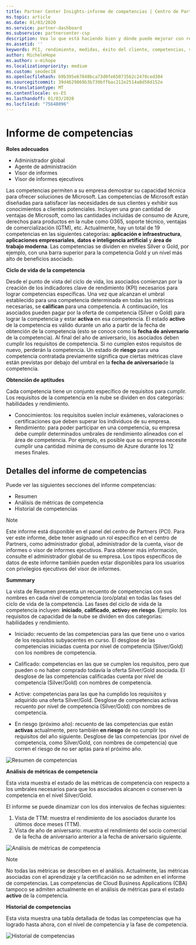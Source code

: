 ```yaml
---
title: Partner Center Insights-informe de competencias | Centro de Partners
ms.topic: article
ms.date: 01/03/2020
ms.service: partner-dashboard
ms.subservice: partnercenter-csp
description: Vea lo que está haciendo bien y dónde puede mejorar con respecto a las competencias de Microsoft, los niveles de competencia y las ventajas que le ayudarán a ofrecer soluciones de Microsoft.
ms.assetid: ''
keywords: PCI, rendimiento, medidas, éxito del cliente, competencias, ventajas, análisis, informe
author: MicheleHope
ms.author: v-mihope
ms.localizationpriority: medium
ms.custom: seodec18
ms.openlocfilehash: b9b395e67848bca73d0fe65073562c2478ced304
ms.sourcegitcommit: 39d4629869b3b739bffbac212e2514a8d50d152e
ms.translationtype: MT
ms.contentlocale: es-ES
ms.lasthandoff: 01/03/2020
ms.locfileid: "75648096"
---
```

# <a name="competencies-report"></a>Informe de competencias

**Roles adecuados**
- Administrador global
- Agente de administración
- Visor de informes
- Visor de informes ejecutivos

Las competencias permiten a su empresa demostrar su capacidad técnica para ofrecer soluciones de Microsoft. Las competencias de Microsoft están diseñadas para satisfacer las necesidades de sus clientes y exhibir sus conocimientos a clientes potenciales. Incluyen una gran cantidad de ventajas de Microsoft, como las cantidades incluidas de consumo de Azure, derechos para productos en la nube como O365, soporte técnico, ventajas de comercialización (GTM), etc. Actualmente, hay un total de 19 competencias en las siguientes categorías: **aplicación e infraestructura**, **aplicaciones empresariales**, **datos e inteligencia artificial** y **área de trabajo moderna**. Las competencias se dividen en niveles Silver o Gold, por ejemplo, con una barra superior para la competencia Gold y un nivel más alto de beneficios asociado.  

**Ciclo de vida de la competencia**

Desde el punto de vista del ciclo de vida, los asociados comienzan por la creación de los indicadores clave de rendimiento (KPI) necesarios para lograr competencias específicas. Una vez que alcanzan el umbral establecido para una competencia determinada en todas las métricas necesarias, se **califican** para una competencia. A continuación, los asociados pueden pagar por la oferta de competencia (Silver o Gold) para lograr la competencia y estar **activa** en esa competencia. El estado **activo** de la competencia es válido durante un año a partir de la fecha de obtención de la competencia (esto se conoce como la **fecha de aniversario** de la competencia). Al final del año de aniversario, los asociados deben cumplir los requisitos de competencia. Si no cumplen estos requisitos de nuevo, perderán la competencia. Un estado de **riesgo** para una competencia contratada previamente significa que ciertas métricas clave están previstas por debajo del umbral en la **fecha de aniversario**de la competencia.

**Obtención de aptitudes**

Cada competencia tiene un conjunto específico de requisitos para cumplir. Los requisitos de la competencia en la nube se dividen en dos categorías: habilidades y rendimiento.

- Conocimientos: los requisitos suelen incluir exámenes, valoraciones o certificaciones que deben superar los individuos de su empresa.
- Rendimiento: para poder participar en una competencia, su empresa debe cumplir determinados umbrales de rendimiento alineados con el área de competencia. Por ejemplo, es posible que su empresa necesite cumplir una cantidad mínima de consumo de Azure durante los 12 meses finales.

## <a name="competencies-report-details"></a>Detalles del informe de competencias

Puede ver las siguientes secciones del informe competencias:

- Resumen
- Análisis de métricas de competencia
- Historial de competencias

 > [!NOTE]
 > Este informe está disponible en el panel del centro de Partners (PCI). Para ver este informe, debe tener asignado un rol específico en el centro de Partners, como administrador global, administrador de la cuenta, visor de informes o visor de informes ejecutivos. Para obtener más información, consulte el administrador global de su empresa. Los tipos específicos de datos de este informe también pueden estar disponibles para los usuarios con privilegios ejecutivos del visor de informes.

**Summmary**

La vista de Resumen presenta un recuento de competencias con sus nombres en cada nivel de competencia (oro/plata) en todas las fases del ciclo de vida de la competencia. Las fases del ciclo de vida de la competencia incluyen: **iniciado**, **calificado**, **activo**y **en riesgo**. Ejemplo: los requisitos de capacidad de la nube se dividen en dos categorías: habilidades y rendimiento.

- Iniciado: recuento de las competencias para las que tiene uno o varios de los requisitos subyacentes en curso.
El desglose de las competencias iniciadas cuenta por nivel de competencia (Silver/Gold) con los nombres de competencia.

- Calificado: competencias en las que se cumplen los requisitos, pero que pueden o no haber comprado todavía la oferta Silver/Gold asociada. El desglose de las competencias calificadas cuenta por nivel de competencia (Silver/Gold) con nombres de competencia.

- Active: competencias para las que ha cumplido los requisitos y adquirido una oferta Silver/Gold. Desglose de competencias activas recuento por nivel de competencia (Silver/Gold) con nombres de competencia.

- En riesgo (próximo año): recuento de las competencias que están **activas** actualmente, pero también **en riesgo** de no cumplir los requisitos del año siguiente.
Desglose de las competencias (por nivel de competencia, como Silver/Gold, con nombres de competencia) que corren el riesgo de no ser aptas para el próximo año.

![Resumen de competencias](images/pci/pci_competencies_summary_1.png)

**Análisis de métricas de competencia**

Esta vista muestra el estado de las métricas de competencia con respecto a los umbrales necesarios para que los asociados alcancen o conserven la competencia en el nivel Silver/Gold. 

El informe se puede dinamizar con los dos intervalos de fechas siguientes:

1. Vista de TTM: muestra el rendimiento de los asociados durante los últimos doce meses (TTM).
2. Vista de año de aniversario: muestra el rendimiento del socio comercial de la fecha de aniversario anterior a la fecha de aniversario siguiente.

![Análisis de métricas de competencia](images/pci/pci_competencies_comp_metrics_analysis_2.png)

> [!NOTE]
 > No todas las métricas se describen en el análisis. Actualmente, las métricas asociadas con el aprendizaje y la certificación no se admiten en el informe de competencias. Las competencias de Cloud Business Applications (CBA) tampoco se admiten actualmente en el análisis de métricas para el estado **activo** de la competencia.

**Historial de competencias**

Esta vista muestra una tabla detallada de todas las competencias que ha logrado hasta ahora, con el nivel de competencia y la fase de competencia.

![Historial de competencias](images/pci/pci_competencies_comp_history_3.png)

